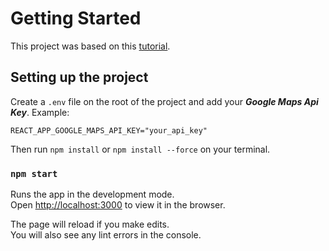 # Getting Started

This project was based on this [tutorial](https://www.youtube.com/watch?v=2po9_CIRW7I).

## Setting up the project

Create a `.env` file on the root of the project and add your ***Google Maps Api Key***. Example:

`REACT_APP_GOOGLE_MAPS_API_KEY="your_api_key"`

Then run `npm install` or `npm install --force` on your terminal.

### `npm start`

Runs the app in the development mode.\
Open [http://localhost:3000](http://localhost:3000) to view it in the browser.

The page will reload if you make edits.\
You will also see any lint errors in the console.
